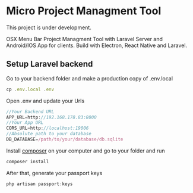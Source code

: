 
# Micro Project Managment Tool
This project is under development.

OSX Menu Bar Project Managment Tool with Laravel Server and Android/IOS App for clients.
Build with Electron, React Native and Laravel.


## Setup Laravel backend

Go to your backend folder and make a production copy of .env.local

```jsx
cp .env.local .env
```

Open .env and update your Urls

```jsx
//Your Backend URL
APP_URL=http://192.168.178.83:8000
//Your App URL
CORS_URL=http://localhost:19006
//Absolute path to your database
DB_DATABASE=/path/to/your/database/db.sqlite
```

Install [composer](https://getcomposer.org) on your computer and go to your folder and run

```jsx
composer install
```

After that, generate your passport keys

```jsx
php artisan passport:keys
```